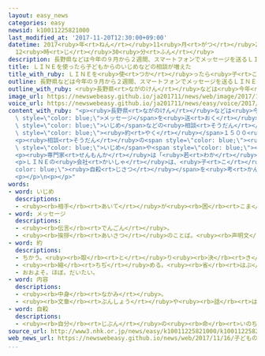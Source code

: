 ```yaml
---
layout: easy_news
categories: easy
newsid: k10011225821000
last_modified_at: '2017-11-20T12:30:00+09:00'
datetime: 2017<ruby>年<rt>ねん</rt></ruby>11<ruby>月<rt>がつ</rt></ruby>20<ruby>日<rt>にち</rt></ruby>
  12<ruby>時<rt>じ</rt></ruby>30<ruby>分<rt>ふん</rt></ruby>
description: 長野県などは今年の９月から２週間、スマートフォンでメッセージを送るＬＩＮＥを使って、子どもがいじめなどの相談ができるようにしました。
title: ＬＩＮＥを使ったら子どもからのいじめなどの相談が増えた
title_with_ruby: ＬＩＮＥを<ruby>使<rt>つか</rt></ruby>ったら<ruby>子<rt>こ</rt></ruby>どもからのいじめなどの<ruby>相談<rt>そうだん</rt></ruby>が<ruby>増<rt>ふ</rt></ruby>えた
outline: 長野県などは今年の９月から２週間、スマートフォンでメッセージを送るＬＩＮＥを使って、子どもがいじめなどの相談ができるようにしました。
outline_with_ruby: <ruby>長野県<rt>ながのけん</rt></ruby>などは<ruby>今年<rt>ことし</rt></ruby>の９<ruby>月<rt>がつ</rt></ruby>から２<ruby>週間<rt>しゅうかん</rt></ruby>、スマートフォンでメッセージを<ruby>送<rt>おく</rt></ruby>るＬＩＮＥを<ruby>使<rt>つか</rt></ruby>って、<ruby>子<rt>こ</rt></ruby>どもがいじめなどの<ruby>相談<rt>そうだん</rt></ruby>ができるようにしました。
image_url: https://newswebeasy.github.io/ja201711/news/web/image/2017/11/16/K10011225821_1711161715_1711161715_01_03.jpg
voice_url: https://newswebeasy.github.io/ja201711/news/easy/voice/2017/11/20/k10011225821000.mp3
content_with_ruby: "<p><ruby>長野県<rt>ながのけん</rt></ruby>などは<ruby>今年<rt>ことし</rt></ruby>の９<ruby>月<rt>がつ</rt></ruby>から２<ruby>週間<rt>しゅうかん</rt></ruby>、スマートフォンで<span\
  \ style=\"color: blue;\">メッセージ</span>を<ruby>送<rt>おく</rt></ruby>るＬＩＮＥを<ruby>使<rt>つか</rt></ruby>って、<ruby>子<rt>こ</rt></ruby>どもが<span\
  \ style=\"color: blue;\">いじめ</span>などの<ruby>相談<rt>そうだん</rt></ruby>ができるようにしました。２<ruby>週間<rt>しゅうかん</rt></ruby>の<ruby>間<rt>あいだ</rt></ruby>に、<span\
  \ style=\"color: blue;\"><ruby>約<rt>やく</rt></ruby></span>１５００<ruby>人<rt>にん</rt></ruby>の<ruby>中学生<rt>ちゅうがくせい</rt></ruby>と<ruby>高校生<rt>こうこうせい</rt></ruby>から<ruby>連絡<rt>れんらく</rt></ruby>がありました。このうち、５４７の<ruby>相談<rt>そうだん</rt></ruby>を<ruby>受<rt>う</rt></ruby>けました。<ruby>長野県<rt>ながのけん</rt></ruby>が１<ruby>年<rt>ねん</rt></ruby>に<ruby>電話<rt>でんわ</rt></ruby>で<ruby>受<rt>う</rt></ruby>ける<ruby>相談<rt>そうだん</rt></ruby>の２<ruby>倍<rt>ばい</rt></ruby>でした。</p>\n\
  <p><ruby>相談<rt>そうだん</rt></ruby>の<span style=\"color: blue;\"><ruby>内容<rt>ないよう</rt></ruby></span>は、<ruby>友達<rt>ともだち</rt></ruby>との<ruby>関係<rt>かんけい</rt></ruby>や<ruby>勉強<rt>べんきょう</rt></ruby>についてが<ruby>半分<rt>はんぶん</rt></ruby><ruby>以上<rt>いじょう</rt></ruby>でした。<span\
  \ style=\"color: blue;\">いじめ</span>や<span style=\"color: blue;\"><ruby>自殺<rt>じさつ</rt></ruby></span>についての<ruby>相談<rt>そうだん</rt></ruby>もありました。</p>\n\
  <p><ruby>専門家<rt>せんもんか</rt></ruby>は「<ruby>若<rt>わか</rt></ruby>い<ruby>人<rt>ひと</rt></ruby>たちはＬＩＮＥなどのＳＮＳをよく<ruby>使<rt>つか</rt></ruby>っています。ＳＮＳで<ruby>相談<rt>そうだん</rt></ruby>できるようにして、<ruby>早<rt>はや</rt></ruby>く<ruby>問題<rt>もんだい</rt></ruby>を<ruby>見<rt>み</rt></ruby>つけることが<ruby>大切<rt>たいせつ</rt></ruby>です」と<ruby>言<rt>い</rt></ruby>っています。</p>\n\
  <p>ＬＩＮＥの<ruby>会社<rt>かいしゃ</rt></ruby>は、<ruby>子<rt>こ</rt></ruby>どもが<span style=\"\
  color: blue;\"><ruby>自殺<rt>じさつ</rt></ruby></span>を<ruby>考<rt>かんが</rt></ruby>えるなどとても<ruby>困<rt>こま</rt></ruby>っている<ruby>場合<rt>ばあい</rt></ruby>は、すぐに<ruby>電話<rt>でんわ</rt></ruby>で<ruby>相談<rt>そうだん</rt></ruby>できるようにしたいと<ruby>言<rt>い</rt></ruby>っています。</p>\n\
  <p></p>\n<p></p>"
words:
- word: いじめ
  descriptions:
  - <ruby><rb>相手</rb><rt>あいて</rt></ruby>が<ruby><rb>困</rb><rt>こま</rt></ruby>ることをしたり、いやがることを<ruby><rb>言</rb><rt>い</rt></ruby>ったりして、<ruby><rb>苦</rb><rt>くる</rt></ruby>しめること。
- word: メッセージ
  descriptions:
  - <ruby><rb>伝言</rb><rt>でんごん</rt></ruby>。
  - <ruby><rb>挨拶</rb><rt>あいさつ</rt></ruby>のことば。<ruby><rb>声明文</rb><rt>せいめいぶん</rt></ruby>。
- word: 約
  descriptions:
  - ちかう。<ruby><rb>取</rb><rt>と</rt></ruby>り<ruby><rb>決</rb><rt>き</rt></ruby>める。
  - <ruby><rb>縮</rb><rt>ちぢ</rt></ruby>める。<ruby><rb>省</rb><rt>はぶ</rt></ruby>く。<ruby><rb>簡単</rb><rt>かんたん</rt></ruby>にする。
  - おおよそ。ほぼ。だいたい。
- word: 内容
  descriptions:
  - <ruby><rb>中身</rb><rt>なかみ</rt></ruby>。
  - <ruby><rb>文章</rb><rt>ぶんしょう</rt></ruby>や<ruby><rb>話</rb><rt>はなし</rt></ruby>によって、<ruby><rb>表</rb><rt>あらわ</rt></ruby>されたもの。
- word: 自殺
  descriptions:
  - <ruby><rb>自分</rb><rt>じぶん</rt></ruby>の<ruby><rb>命</rb><rt>いのち</rt></ruby>を<ruby><rb>絶</rb><rt>た</rt></ruby>つこと。<ruby><rb>自害</rb><rt>じがい</rt></ruby>。
source_url: http://www3.nhk.or.jp/news/easy/k10011225821000/k10011225821000.html
web_news_url: https://newswebeasy.github.io/news/web/2017/11/16/子どものいじめや自殺の相談-SNS活用で大幅増
...
```

